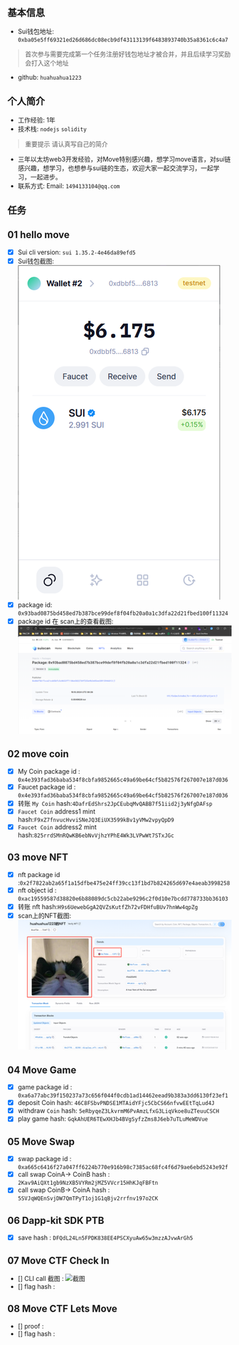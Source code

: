 ## 基本信息
- Sui钱包地址: `0xba05e5ff69321ed26d686dc08ecb9df43113139f6483893740b35a8361c6c4a7`
> 首次参与需要完成第一个任务注册好钱包地址才被合并，并且后续学习奖励会打入这个地址
- github: `huahuahua1223`

## 个人简介
- 工作经验: 1年
- 技术栈: `nodejs` `solidity`
> 重要提示 请认真写自己的简介
- 三年以太坊web3开发经验，对Move特别感兴趣，想学习move语言，对sui链感兴趣，想学习，也想参与sui链的生态，欢迎大家一起交流学习，一起学习，一起进步。
- 联系方式: Email: `1494133104@qq.com` 

## 任务

##   01 hello move  
- [x] Sui cli version: `sui 1.35.2-4e46da89efd5`
- [x] Sui钱包截图: ![Sui钱包截图](./images/suiet.png)
- [x] package id: `0x93bad0875bd458ed7b387bce99def8f04fb20a0a1c3dfa22d21fbed100f11324`
- [x] package id 在 scan上的查看截图:![Scan截图](./images/hello_scan.png)

##   02 move coin
- [x] My Coin package id : `0x4e393fad36baba534f8cbfa9852665c49a69be64cf5b82576f267007e187d036`
- [x] Faucet package id : `0x4e393fad36baba534f8cbfa9852665c49a69be64cf5b82576f267007e187d036`
- [x] 转账 `My Coin` hash:`4DafrEdShrs2JpCEubqMvQABB7f51iid2j3yNfgDAFsp`
- [x] `Faucet Coin` address1 mint hash:`F9xZ7fnvucHvviSNeJQ3EiUX3599kBv1yVMw2vpyQpD9`
- [x] `Faucet Coin` address2 mint hash:`825rrdSMnRQwKB6ebNvVjhzYPhE4Wk3LVPwWt7STxJGc`

##   03 move NFT
- [x] nft package id :`0x2f7822ab2a65f1a15dfbe475e24ff39cc13f1bd7b824265d697e4aeab3998258`
- [x] nft object id : `0xac19559587d38820e6b88089dc5cb22abe9296c2f0d10e7bcdd778733bb36103`
- [x] 转账 nft  hash:`H9s6UewebGgA2QVZsKutfZh72vFDHfuBUv7hnWw4qpZg`
- [x] scan上的NFT截图:![Scan截图](./images/NFT截图.png)

##   04 Move Game
- [x] game package id : `0xa6a77abc39f150237a73c656f044f0cdb1ad14462eead9b383a3dd6130f23ef1`
- [x] deposit Coin hash: `46C8FSbvPNDSE1MTAidYFjc5CbCS66nfvwEEtTqLud4J`
- [x] withdraw `Coin` hash: `5eRbyqeZ3LkvrmM6PvAmzLfxG3LiqVkoe8uZTeuuCSCH`
- [x] play game hash: `GqkAhUER6TEwXHJb4BVgSyfzZms8J6eb7uTLuMeWDVue`

##   05 Move Swap
- [x] swap package id : `0xa665c6416f27a047ff6224b770e916b98c7385ac68fc4f6d79ae6ebd5243e92f`
- [x] call swap CoinA-> CoinB  hash : `2Kav9AiQXt1gb9NzXB5VYRm2jMZ5VVcr15HhKJqFBFtn`
- [x] call swap CoinB-> CoinA  hash : `5SVJqWQEnSvjDW7QmTPyT1oj1G1qBjv2rrfnv197o2CK`

##   06 Dapp-kit SDK PTB
- [x] save hash : `DFQdL24Ln5FPDK838EE4PSCXyuAw65w3mzzAJvwArGh5`

##   07 Move CTF Check In
- [] CLI call 截图 : ![截图](./images/你的图片地址)
- [] flag hash :

##   08 Move CTF Lets Move
- [] proof : 
- [] flag hash :
